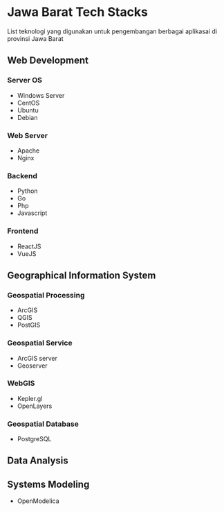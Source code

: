 # Jawa Barat Tech Stacks

List teknologi yang digunakan untuk pengembangan berbagai aplikasai di provinsi Jawa Barat

## Web Development

### Server OS
- Windows Server
- CentOS
- Ubuntu
- Debian

### Web Server
- Apache
- Nginx

### Backend
- Python
- Go
- Php
- Javascript

### Frontend
- ReactJS
- VueJS

## Geographical Information System

### Geospatial Processing
- ArcGIS
- QGIS
- PostGIS

### Geospatial Service
- ArcGIS server
- Geoserver

### WebGIS
- Kepler.gl
- OpenLayers

### Geospatial Database
- PostgreSQL

## Data Analysis


## Systems Modeling
- OpenModelica
